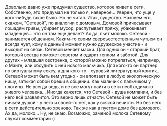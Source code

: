   Довольно давно уже придумал существо, которое живет в сети. Собственно, это придумал не только я, наверное... Уверен, что уще у кого-нибудь такое было. Но не читал.
Итак, существо. Назовем его, скажем, "Сетевой", по аналогии с домовым.
Домовой причесывает лошадям гривы, убирает мусор, распутывает пряжу, убаюкивает младенцев... что он там еще делает? Ах да, пьет молоко.
Сетевой - занимается общением. Каким-то своим сверхъестественным чутьем он всегда чует, кому в данный момент нужно дружеское участие - и выходит на связь.
Сетевой меняет маски. Для одних он - старший брат, который всегда поможет советом и одарит теплом и заботой. Для других - младшая сестренка, с которой можно потрепаться, например, о Манге, или обсудить с ней нового мальчика. Для кого-то он партнер по виртуальному сексу, а для кого-то - суровый литературный критик...
Сетевой может быть кем угодно - он вползает в любую экологическую нишу, затыкая собой бреши в общении. Как мальчик с пальчиком у плотины. Не всегда ведь, и не все могут найти в сети необходимого живого человека...
Иногда кажется, что Сетевой - душа компании, и без него всё развалится. Это верно лишь отчасти. Сетевой не может быть ничьей душой - у него и своей-то нет, как у всякой нечисти. Но без него в сети действительно хреново. Так же как в пустом доме без домового.
Ах да, молоко... Ну, не знаю. Возможно, заменой молока Сетевому служат комментарии :)    